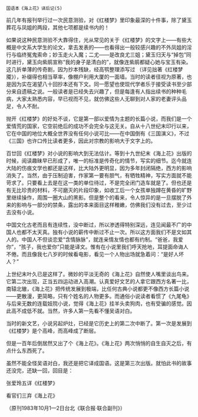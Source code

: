     国语本《海上花》译后记(5) 

   前几年有报刊举行过一次民意测验，对《红楼梦》里印象最深的十件事，除了黛玉葬花与凤姐的两段，其他七项都是续书内的！

   如果说这种民意测验不大靠得住，光从常见的关于《红楼梦》的文字上——有些大概是中文系大学生的论文，拿去发表的——也看得出一般较感兴趣的不外凤姐的淫行与临终冤鬼索命；妙玉走火入魔；二尤——是改良尤三姐；黛玉归天与“掉包”同时进行，黛玉向紫鹃宣称“我的身子是清白的”，就像连紫鹃都疑心她与宝玉有染。这几折单薄的传奇剧，因为抄本残缺，经高鹗整理添写过 （详见拙著《红楼梦魇》），补缀得也相当草率，像棚户利用大厦的一面墙。当时的读者径视为原著，也是因为实在渴望八十回抄本还有下文。同一愿望也使现代学者乐于接受读书至少部分来自遗稿之说。一般读者是已经失去兴趣了，但是每逢有人指出续书的种种毛病，大家太熟悉内容，早已视而不见，就仿佛这些人无聊到对人家的老妻评头品足，令人不耐。

   抛开《红楼梦》的好处不谈，它是第一部以爱情为主题的长篇小说，而我们是一个爱情荒的国家，它空前绝后的成功不会完全与这无关。自从十八世纪末印行以来，它在中国的地位大概全世界没有任何小说可比——在中国倒有《三国演义》，不过《三国》也许口传比读者更多，因此对宗教的影响大于文字上的。

   百廿回《红楼梦》对小说的影响大到无法估计。等到十九世纪末《海上花》出版的时候，阅读趣昧早已形成了，唯一的标准是传奇化的情节，写实的细节。迄今就连大陆的伤痕文学也都还是这样，比大陆外更明显，因为多年封闭隔绝，西方的影响消失了。当然，由于压制迫害，作家第一要有胆气，有牺牲精神，写实方面就不能苛求了。只要看上去是在这一类的单位待过，不是完全闭门造车就是了。但也还是有无比珍贵的材料，不可磨灭的片段印象，如收工后一个女孩单独蹲在黄昏的旷野里继续操作，周围一圈大山的黑影。但是整个的看来，令人惊异的是一旦摆脱了外来的影响与一部分的禁条，露出的本来面目这样稚嫩，仿佛我们没有过去，至少过去没有小说。

   中国文化古老而且有连续性，没中断过，所以渗透得特别深远，连见闻最不广的中国人也都不太天真。独有小说的薪传中断过不止一次。所以这方面我们不是文如其人的。中国人不但谈恋爱“含情脉脉”，就连亲情友情也都有约制。“爸爸，我爱你”，“孩子，我也爱你”只能是译文。惟有在小说里我们呼天抢地，耳提面命诲人不倦。而且像我七八岁的时候看电影，看见一个人物出场就急着问：“是好人坏人？”

   上世纪末叶久已是这样了。微妙的平淡无奇的《海上花》自然使人嘴里谈出鸟来。它第二次出现，正当五四运动进入高潮。认真爱好文艺的人拿它跟西方名著一比，南辕北辙，《海上花》把传统发展到极端，比任何古典小说都更不像西方长篇小说——更散漫，更简略，只有个姓名的人物更多。而通俗小说读者看惯了《九尾龟》与后来无数的连载妓院小说，觉得《海上花》挂羊头卖狗肉，也有受骗的感觉。因此高不成低不就。当然，许多人第一先看不懂吴语对白。

   当时的新文艺，小说另起炉灶，已经是它历史上的第二次中断了。第一次是发展到《红楼梦》是个高峰，而高峰成了断层。

   但是一百年后倒居然又出了个《海上花》。《海上花》两次悄悄的自生自灭之后，有点什么东西死了。

   虽然不能全怪吴语对白，我还是把它译成国语。这是第三次出版。就怕此书的故事还没完，还缺一回，回目是：

   张爱玲五详《红楼梦》

   看官们三弃《海上花》

   （原刊1983年10月1—2日台北《联合报·联合副刊》）

